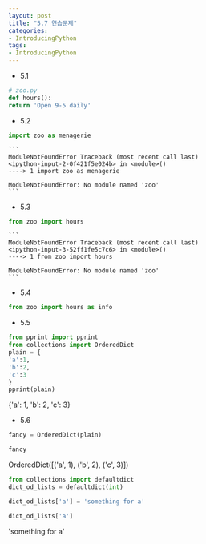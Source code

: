 ```yaml
---
layout: post
title: "5.7 연습문제"
categories:
- IntroducingPython
tags:
- IntroducingPython
---
```

* 5.1
```python
# zoo.py
def hours():
return 'Open 9-5 daily'
```
* 5.2
```python
import zoo as menagerie
```

    ```
    ModuleNotFoundError Traceback (most recent call last)
    <ipython-input-2-0f421f5e024b> in <module>()
    ----> 1 import zoo as menagerie

    ModuleNotFoundError: No module named 'zoo'
    ```

* 5.3
```python
from zoo import hours
```

    ```
    ModuleNotFoundError Traceback (most recent call last)
    <ipython-input-3-52ff1fe5c7c6> in <module>()
    ----> 1 from zoo import hours

    ModuleNotFoundError: No module named 'zoo'
    ```

* 5.4
```python
from zoo import hours as info
```
* 5.5
```python
from pprint import pprint
from collections import OrderedDict
plain = {
'a':1,
'b':2,
'c':3
}
pprint(plain)
```
{'a': 1, 'b': 2, 'c': 3}
* 5.6
```python
fancy = OrderedDict(plain)
```
```python
fancy
```
OrderedDict([('a', 1), ('b', 2), ('c', 3)])
```python
from collections import defaultdict
dict_od_lists = defaultdict(int)
```
```python
dict_od_lists['a'] = 'something for a'
```
```python
dict_od_lists['a']
```
'something for a'
